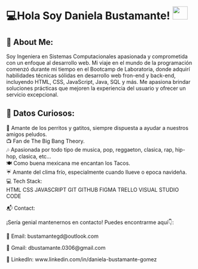 <h1>💻Hola Soy Daniela Bustamante! <img src="https://images.emojiterra.com/twitter/v13.1/512px/1f1f2-1f1fd.png" width="40" height="35"></h1> 
<h2>💫 About Me:</h2>
<p>Soy Ingeniera en Sistemas Computacionales apasionada y comprometida con un enfoque al desarrollo web. Mi viaje en el mundo de la programación comenzó durante mi tiempo en el Bootcamp de Laboratoria, donde adquirí habilidades técnicas sólidas en desarrollo web fron-end y back-end, incluyendo HTML, CSS, JavaScript, Java, SQL y  más. Me apasiona brindar soluciones prácticas que mejoren la experiencia del usuario y ofrecer un servicio excepcional.</p>

<h2>🌟 Datos Curiosos:</h2>

🐾 Amante de los perritos y gatitos, siempre dispuesta a ayudar a nuestros amigos peludos.<br>
📺 Fan de The Big Bang Theory.<br>
🎶 Apasionada por todo tipo de musica, pop, reggaeton, clasica, rap, hip-hop, clasica, etc... <br>
🍽️ Como buena mexicana me encantan los Tacos.<br>
☔ Amante del clima frío, especialmente cuando llueve o epoca navideña.<br>
💻 Tech Stack:<br>
HTML
CSS
JAVASCRIPT
GIT 
GITHUB
FIGMA 
TRELLO
VISUAL STUDIO CODE

<p>📬 Contact:</p>
<p>¡Sería genial mantenernos en contacto! Puedes encontrarme aquí👇:</p>

<p>📧 Email: bustamantegd@outlook.com</p>
<p>📧 Gmail: dbustamante.0306@gmail.com</p>

<p>🔗 LinkedIn: www.linkedin.com/in/daniela-bustamante-gomez</p>


